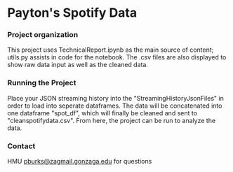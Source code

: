 # Payton's Spotify Data

### Project organization
This project uses TechnicalReport.ipynb as the main source of content; utils.py assists in code for the notebook. The .csv files are also displayed to show raw data input as well as the cleaned data.

### Running the Project
Place your JSON streaming history into the "StreamingHistoryJsonFiles" in order to load into seperate dataframes. The data will be concatenated into one dataframe "spot_df", which will finally be cleaned and sent to "cleanspotifydata.csv". From here, the project can be run to analyze the data.

### Contact
HMU pburks@zagmail.gonzaga.edu for questions
